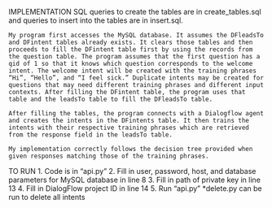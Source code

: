 IMPLEMENTATION
    SQL queries to create the tables are in create_tables.sql and queries to insert into the tables are in insert.sql.

    My program first accesses the MySQL database. It assumes the DFleadsTo and DFintent tables already exists. It clears those tables and then proceeds to fill the DFintent table first by using the records from the question table. The program assumes that the first question has a qid of 1 so that it knows which question corresponds to the welcome intent. The welcome intent will be created with the training phrases “Hi”, “Hello”, and “I feel sick.” Duplicate intents may be created for questions that may need different training phrases and different input contexts. After filling the DFintent table, the program uses that table and the leadsTo table to fill the DFleadsTo table.

    After filling the tables, the program connects with a Dialogflow agent and creates the intents in the DFintents table. It then trains the intents with their respective training phrases which are retrieved from the response field in the leadsTo table.

    My implementation correctly follows the decision tree provided when given responses matching those of the training phrases.

TO RUN
    1. Code is in “api.py”
    2. Fill in user, password, host, and database parameters for MySQL database in line 8
    3. Fill in path of private key in line 13
    4. Fill in DialogFlow project ID in line 14
    5. Run “api.py”
    *delete.py can be run to delete all intents